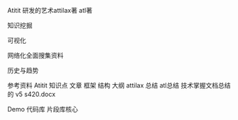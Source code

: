 Atitit 研发的艺术attilax著 atl著

知识挖掘

可视化

网络化全面搜集资料

历史与趋势

参考资料
Atitit 知识点 文章 框架 结构 大纲 attilax  总结 atl总结 技术掌握文档总结的 v5 s420.docx

Demo  代码库
片段库核心
